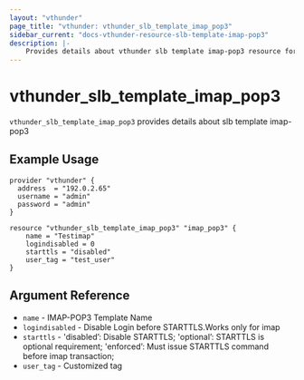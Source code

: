 ```yaml
---
layout: "vthunder"
page_title: "vthunder: vthunder_slb_template_imap_pop3"
sidebar_current: "docs-vthunder-resource-slb-template-imap-pop3"
description: |-
    Provides details about vthunder slb template imap-pop3 resource for A10
---
```


# vthunder\_slb\_template\_imap\_pop3

`vthunder_slb_template_imap_pop3` provides details about slb template imap-pop3
## Example Usage


```hcl
provider "vthunder" {
  address  = "192.0.2.65"
  username = "admin"
  password = "admin"
}

resource "vthunder_slb_template_imap_pop3" "imap_pop3" {
	name = "Testimap"
	logindisabled = 0
	starttls = "disabled"
	user_tag = "test_user"
}
```

## Argument Reference

* `name` - IMAP-POP3 Template Name
* `logindisabled` - Disable Login before STARTTLS.Works only for imap
* `starttls` - 'disabled’: Disable STARTTLS; 'optional’: STARTTLS is optional requirement; 'enforced’: Must issue STARTTLS command before imap transaction;
* `user_tag` - Customized tag


